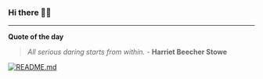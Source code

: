 ### Hi there 👋🏻


---

**Quote of the day**

> *All serious daring starts from within.* - **Harriet Beecher Stowe** 

[![README.md](https://github.com/marcolovazzano/marcolovazzano/actions/workflows/readme.yml/badge.svg?branch=main)](https://github.com/marcolovazzano/marcolovazzano/actions/workflows/readme.yml)
